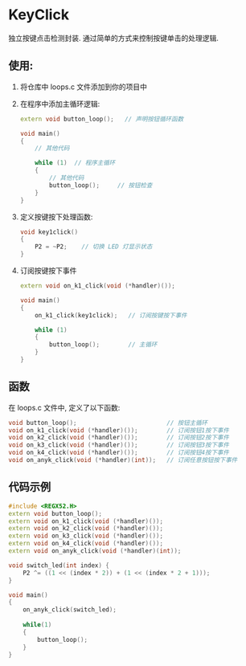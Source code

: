 # KeyClick

独立按键点击检测封装. 通过简单的方式来控制按键单击的处理逻辑.

## 使用:

1. 将仓库中 loops.c 文件添加到你的项目中
2. 在程序中添加主循环逻辑:

    ```cpp
    extern void button_loop();   // 声明按钮循环函数

    void main()
    {
        // 其他代码

        while (1)  // 程序主循环
        {
            // 其他代码
            button_loop();     // 按钮检查
        }
    }
    ```

3. 定义按键按下处理函数:

    ```cpp
    void key1click()
    {
        P2 = ~P2;    // 切换 LED 灯显示状态
    }
    ```

4. 订阅按键按下事件

    ```cpp
    extern void on_k1_click(void (*handler)());

    void main()
    {
        on_k1_click(key1click);   // 订阅按键按下事件

        while (1)
        {
            button_loop();        // 主循环
        }
    }
    ```

## 函数

在 loops.c 文件中, 定义了以下函数:

```cpp
void button_loop();                         // 按钮主循环
void on_k1_click(void (*handler)());        // 订阅按钮1按下事件
void on_k2_click(void (*handler)());        // 订阅按钮2按下事件
void on_k3_click(void (*handler)());        // 订阅按钮3按下事件
void on_k4_click(void (*handler)());        // 订阅按钮4按下事件
void on_anyk_click(void (*handler)(int));   // 订阅任意按钮按下事件
```

## 代码示例

```cpp
#include <REGX52.H>
extern void button_loop();
extern void on_k1_click(void (*handler)());
extern void on_k2_click(void (*handler)());
extern void on_k3_click(void (*handler)());
extern void on_k4_click(void (*handler)());
extern void on_anyk_click(void (*handler)(int));

void switch_led(int index) {
	P2 ^= ((1 << (index * 2)) + (1 << (index * 2 + 1)));
}

void main()
{
	on_anyk_click(switch_led);
	
	while(1)
	{
		button_loop();
	}
}
```